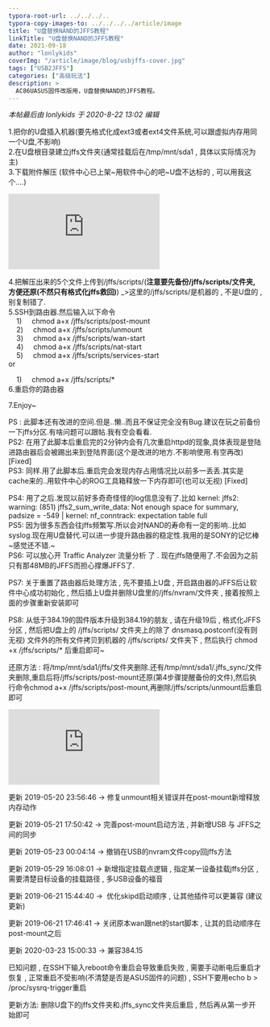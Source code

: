 ```yaml
---
typora-root-url: ../../../..
typora-copy-images-to: ../../../../article/image
title: "U盘替换NAND的JFFS教程"
linkTitle: "U盘替换NAND的JFFS教程"
date: 2021-09-18
author: "lonlykids"
coverImg: "/article/image/blog/usbjffs-cover.jpg"
tags: ["USB2JFFS"]
categories: ["高级玩法"]
description: >
  AC86UASUS固件改版用，U盘替换NAND的JFFS教程。
---
```


_本帖最后由 lonlykids 于 2020-8-22 13:02 编辑_  
  
1.把你的U盘插入机器(要先格式化成ext3或者ext4文件系统,可以跟虚拟内存用同一个U盘,不影响)  
2.在U盘根目录建立jffs文件夹(通常挂载后在/tmp/mnt/sda1 , 具体以实际情况为主)  
3.下载附件解压 (软件中心已上架~用软件中心的吧~U盘不达标的 , 可以用我这个....)

 ![Boom.rar.pdf](https://image1.koolcenter.com/forum.php?mod=attachment&aid=MzAwNzI4fGRhMWQ1YWZhfDE2MzE5NTAxMzR8MjM4MHwxNjEwMTc%3D) 

4.把解压出来的5个文件上传到/jffs/scripts/(**注意要先备份/jffs/scripts/文件夹,方便还原(不然只有格式化jffs救回)**) \_>这里的/jffs/scripts/是机器的 , 不是U盘的 , 别复制错了.  
5.SSH到路由器.然后输入以下命令  
    1)     chmod a+x /jffs/scripts/post-mount  
    2)     chmod a+x /jffs/scripts/unmount  
    3)     chmod a+x /jffs/scripts/wan-start  
    4)     chmod a+x /jffs/scripts/nat-start  
    5)     chmod a+x /jffs/scripts/services-start  
or  
  
    1)     chmod a+x /jffs/scripts/\*  
6.重启你的路由器  
  
7.Enjoy~  
  
  
  
PS : 此脚本还有改进的空间.但是..懒..而且不保证完全没有Bug.建议在玩之前备份一下jffs分区.有啥问题可以跟帖.我有空会看看.  
PS2: 在用了此脚本后重启完的2分钟内会有几次重启httpd的现象,具体表现是登陆进路由器后会被踢出来到登陆界面(这个是改进的地方.不影响使用.有空再改) \[Fixed\]  
PS3: 同样.用了此脚本后.重启完会发现内存占用情况比以前多一丢丢.其实是cache来的..用软件中心的ROG工具箱释放一下内存即可(也可以无视) \[Fixed\]  
  
PS4: 用了之后.发现以前好多奇奇怪怪的log信息没有了.比如 kernel: jffs2: warning: (851) jffs2\_sum\_write\_data: Not enough space for summary, padsize = -549 | kernel: nf\_conntrack: expectation table full  
PS5: 因为很多东西会往jffs频繁写.所以会对NAND的寿命有一定的影响..比如syslog.现在用U盘替代.可以进一步提升路由器的稳定性.我用的是SONY的记忆棒~感觉还不错.~  
PS6: 可以放心开 Traffic Analyzer 流量分析 了 . 现在jffs随便用了.不会因为之前只有那48MB的JFFS而担心撑爆JFFS了.  
  
PS7: 关于重置了路由器后处理方法 , 先不要插上U盘 , 开启路由器的JFFS后让软件中心成功初始化 , 然后插上U盘并删除U盘里的/jffs/nvram/文件夹 , 接着按照上面的步骤重新安装即可  
  
PS8: 从低于384.19的固件版本升级到384.19的朋友 , 请在升级19后 , 格式化JFFS分区 , 然后把U盘上的 /jffs/scripts/ 文件夹上的除了 dnsmasq.postconf(没有则无视) 文件外的所有文件拷贝到机器的 /jffs/scripts/ 文件夹下 , 然后执行 chmod +x /jffs/scripts/\* 后重启即可~  
  
  
还原方法 : 将/tmp/mnt/sda1/jffs/文件夹删除.还有/tmp/mnt/sda1/.jffs\_sync/文件夹删除,重启后将/jffs/scripts/post-mount还原(第4步骤提醒备份的文件),然后执行命令chmod a+x /jffs/scripts/post-mount,再删除/jffs/scripts/unmount后重启即可  
  
![下载附件](https://image1.koolcenter.com/forum.php?mod=attachment&aid=MzAwMzQwfDY2NTM0M2VjfDE2MzE5NTAxMzR8MjM4MHwxNjEwMTc%3D&nothumb=yes)

更新 2019-05-20 23:56:46 -> 修复unmount相关错误并在post-mount新增释放内存动作  
  
更新 2019-05-21 17:50:42 -> 完善post-mount启动方法 , 并新增USB 与 JFFS之间的同步  
  
更新 2019-05-23 00:04:14 -> 撤销在USB的nvram文件copy回jffs方法  
  
更新 2019-05-29 16:08:01 -> 新增指定挂载点逻辑 , 指定某一设备挂载jffs分区 , 需要清楚目标设备的挂载路径 , 多USB设备的福音  
  
更新 2019-06-21 15:44:40 ->  优化skipd启动顺序 , 让其他插件可以更兼容 (建议更新)  
  
更新 2019-06-21 17:46:41 -> 关闭原本wan跟net的start脚本 , 让其的启动顺序在post-mount之后  
  
更新 2020-03-23 15:00:33 -> 兼容384.15  
  

已知问题 , 在SSH下输入reboot命令重启会导致重启失败 , 需要手动断电后重启才恢复 , 正常重启不受影响(不清楚是否是ASUS固件的问题) , SSH下要用echo b > /proc/sysrq-trigger重启  
  
更新方法: 删除U盘下的jffs文件夹和.jffs\_sync文件夹后重启 , 然后再从第一步开始即可  
